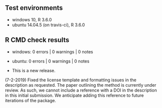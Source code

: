 ## Test environments
* windows 10, R 3.6.0
* ubuntu 14.04.5 (on travis-ci), R 3.6.0

## R CMD check results

* windows: 0 errors | 0 warnings | 0 notes
* ubuntu:  0 errors | 0 warnings | 0 notes 

* This is a new release.

(7-2-2019)
Fixed the license template and formatting issues in the description as 
requested. 
The paper outlining the method is currently under review. 
As such, we cannot include a reference with a DOI in the description
in this initial submission. We anticipate adding this reference to 
future iterations of the package.   

